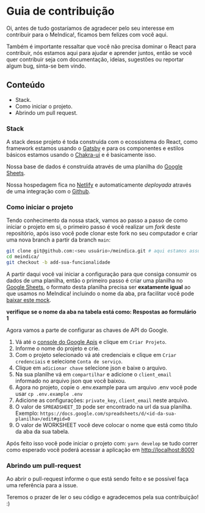 # Guia de contribuição
Oi, antes de tudo gostaríamos de agradecer pelo seu interesse em contribuir para o MeIndica!,
ficamos bem felizes com você aqui.

Também é importante ressaltar que você não precisa dominar o React para contribuir, nós
estamos aqui para ajudar e aprender juntos, então se você quer contribuir seja com documentação,
ideias, sugestões ou reportar algum bug, sinta-se bem vindo.

## Conteúdo

- Stack.
- Como iniciar o projeto.
- Abrindo um pull request.

### Stack
A stack desse projeto é toda construída com o ecossistema do React, como framework estamos
usando o [Gatsby](https://gatsbyjs.com) e para os componentes e estilos básicos estamos
usando o [Chakra-ui](https://chakra-ui.com) e é basicamente isso.

Nossa base de dados é construída através de uma planilha do [Google Sheets](https://www.google.com/sheets/about/).

Nossa hospedagem fica no [Netlify](https://www.netlify.com/) e automaticamente _deployada_
através de uma integração com o [Github](https://github.com).

### Como iniciar o projeto
Tendo conhecimento da nossa stack, vamos ao passo a passo de como iniciar o projeto em si,
o primeiro passo é você realizar um _fork_ deste repositório, após isso você pode clonar este 
fork no seu computador e criar uma nova branch a partir da branch `main`:

```bash
git clone git@github.com:<seu usuário>/meindica.git # aqui estamos assumindo que você já configurou o ssh para acessar o github.
cd meindica/
git checkout -b add-sua-funcionalidade
```

A partir daqui você vai iniciar a configuração para que consiga consumir os dados de uma planilha,
então o primeiro passo é criar uma planilha no [Google Sheets](https://www.google.com/sheets/about/),
o formato desta planilha precisa ser **exatamente igual** ao que usamos no MeIndica!
incluindo o nome da aba, pra facilitar você pode [baixar este mock](docs/mock.xlsx).

**verifique se o nome da aba na tabela está como: Respostas ao formulário 1**

Agora vamos a parte de configurar as chaves de API do Google.

1. Vá até o [console do Google Apis](https://console.developers.google.com/) e clique em `Criar Projeto`.
2. Informe o nome do projeto e crie.
3. Com o projeto selecionado vá até credenciais e clique em `Criar credenciais` e selecione `Conta de serviço`.
4. Clique em `adicionar chave` selecione json e baixe o arquivo.
5. Na sua planilhe vá em `compartilhar` e adicione o `client_email` informado no arquivo json que você baixou.
6. Agora no projeto, copie o .env.example para um arquivo .env você pode usar `cp .env.example .env`
7. Adicione as configurações: `private_key`, `client_email` neste arquivo.
8. O valor de `SPREADSHEET_ID` pode ser encontrado na url da sua planilha. Exemplo: `https://docs.google.com/spreadsheets/d/<id-da-sua-planilha>/edit#gid=0`
9. O valor de WORKSHEET você deve colocar o nome que está como titulo da aba da sua tabela.

Após feito isso você pode iniciar o projeto com: `yarn develop` se tudo correr como esperado você poderá acessar a aplicação em [http://localhost:8000](http://localhost:8000)

### Abrindo um pull-request

Ao abrir o pull-request informe o que está sendo feito e se possível faça uma referência para a issue.

Teremos o prazer de ler o seu código e agradecemos pela sua contribuição! :)
